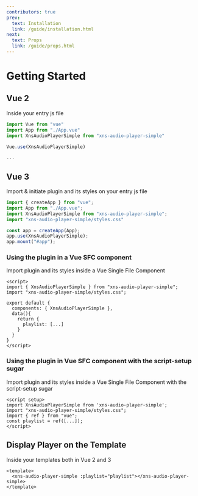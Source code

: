 ```yaml
---
contributors: true
prev:
  text: Installation
  link: /guide/installation.html
next:
  text: Props
  link: /guide/props.html
---
```


# Getting Started

## Vue 2
Inside your entry js file
```js
import Vue from "vue"
import App from "./App.vue"
import XnsAudioPlayerSimple from "xns-audio-player-simple"

Vue.use(XnsAudioPlayerSimple)

...
```

## Vue 3

Import & initiate plugin and its styles on your entry js file

```js
import { createApp } from "vue";
import App from "./App.vue";
import XnsAudioPlayerSimple from "xns-audio-player-simple";
import "xns-audio-player-simple/styles.css"

const app = createApp(App);
app.use(XnsAudioPlayerSimple);
app.mount("#app");
```

### Using the plugin in a Vue SFC component
Import plugin and its styles inside a Vue Single File Component

```vue
<script>
import { XnsAudioPlayerSimple } from "xns-audio-player-simple";
import "xns-audio-player-simple/styles.css";

export default {
  components: { XnsAudioPlayerSimple },
  data(){
    return {
      playlist: [...]
    }
  }
}
</script>
```

### Using the plugin in Vue SFC component with the script-setup sugar
Import plugin and its styles inside a Vue Single File Component with the script-setup sugar

```vue
<script setup>
import XnsAudioPlayerSimple from 'xns-audio-player-simple';
import "xns-audio-player-simple/styles.css";
import { ref } from "vue";  
const playlist = ref([...]);
</script>
```

## Display Player on the Template
Inside your templates both in Vue 2 and 3

```vue
<template>
  <xns-audio-player-simple :playlist="playlist"></xns-audio-player-simple>
</template>
```

